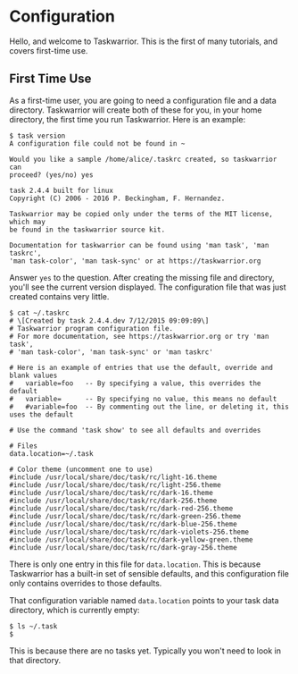 # Configuration

Hello, and welcome to Taskwarrior. This is the first of many tutorials, and covers first-time use.

## First Time Use

As a first-time user, you are going to need a configuration file and a data directory. Taskwarrior will create both of these for you, in your home directory, the first time you run Taskwarrior. Here is an example:

```
$ task version
A configuration file could not be found in ~

Would you like a sample /home/alice/.taskrc created, so taskwarrior can
proceed? (yes/no) yes

task 2.4.4 built for linux
Copyright (C) 2006 - 2016 P. Beckingham, F. Hernandez.

Taskwarrior may be copied only under the terms of the MIT license, which may
be found in the taskwarrior source kit.

Documentation for taskwarrior can be found using 'man task', 'man taskrc',
'man task-color', 'man task-sync' or at https://taskwarrior.org
```

Answer `yes` to the question. After creating the missing file and directory, you'll see the current version displayed. The configuration file that was just created contains very little.

```
$ cat ~/.taskrc
# \[Created by task 2.4.4.dev 7/12/2015 09:09:09\]
# Taskwarrior program configuration file.
# For more documentation, see https://taskwarrior.org or try 'man task',
# 'man task-color', 'man task-sync' or 'man taskrc'

# Here is an example of entries that use the default, override and blank values
#   variable=foo   -- By specifying a value, this overrides the default
#   variable=      -- By specifying no value, this means no default
#   #variable=foo  -- By commenting out the line, or deleting it, this uses the default

# Use the command 'task show' to see all defaults and overrides

# Files
data.location=~/.task

# Color theme (uncomment one to use)
#include /usr/local/share/doc/task/rc/light-16.theme
#include /usr/local/share/doc/task/rc/light-256.theme
#include /usr/local/share/doc/task/rc/dark-16.theme
#include /usr/local/share/doc/task/rc/dark-256.theme
#include /usr/local/share/doc/task/rc/dark-red-256.theme
#include /usr/local/share/doc/task/rc/dark-green-256.theme
#include /usr/local/share/doc/task/rc/dark-blue-256.theme
#include /usr/local/share/doc/task/rc/dark-violets-256.theme
#include /usr/local/share/doc/task/rc/dark-yellow-green.theme
#include /usr/local/share/doc/task/rc/dark-gray-256.theme
```

There is only one entry in this file for `data.location`. This is because Taskwarrior has a built-in set of sensible defaults, and this configuration file only contains overrides to those defaults.

That configuration variable named `data.location` points to your task data directory, which is currently empty:

```
$ ls ~/.task
$
```

This is because there are no tasks yet. Typically you won't need to look in that directory.
